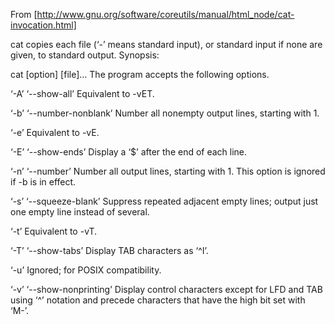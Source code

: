 From [http://www.gnu.org/software/coreutils/manual/html_node/cat-invocation.html]

cat copies each file (‘-’ means standard input), or standard input if none are given, to standard output. Synopsis:

cat [option] [file]…
The program accepts the following options.

‘-A’
‘--show-all’
Equivalent to -vET.

‘-b’
‘--number-nonblank’
Number all nonempty output lines, starting with 1.

‘-e’
Equivalent to -vE.

‘-E’
‘--show-ends’
Display a ‘$’ after the end of each line.

‘-n’
‘--number’
Number all output lines, starting with 1. This option is ignored if -b is in effect.

‘-s’
‘--squeeze-blank’
Suppress repeated adjacent empty lines; output just one empty line instead of several.

‘-t’
Equivalent to -vT.

‘-T’
‘--show-tabs’
Display TAB characters as ‘^I’.

‘-u’
Ignored; for POSIX compatibility.

‘-v’
‘--show-nonprinting’
Display control characters except for LFD and TAB using ‘^’ notation and precede characters that have the high bit set with ‘M-’.
